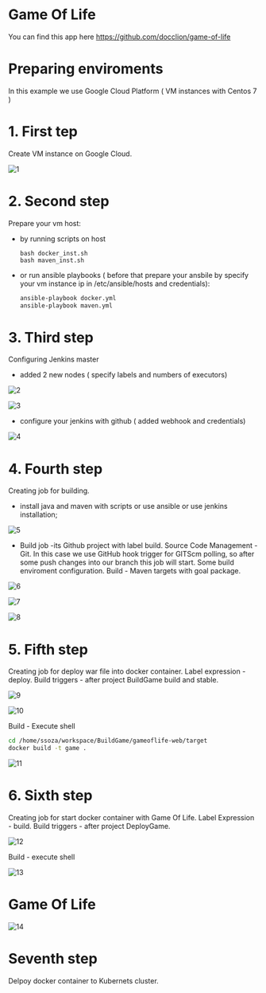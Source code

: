 # Game Of Life

 You can find this app here https://github.com/docclion/game-of-life

# Preparing enviroments

 In this example we use Google Cloud Platform ( VM instances with Centos 7 )

# 1. First tep 

 Create VM instance on Google Cloud.
 
 ![1](images/1.png) 

# 2. Second step

 Prepare your vm host:
  - by running scripts on host 
    ```bassh
    bash docker_inst.sh 
    bash maven_inst.sh
    ```
 
 - or run ansible playbooks ( before that prepare your ansbile by specify your vm instance ip in /etc/ansible/hosts and credentials): 
   ```bash
   ansible-playbook docker.yml 
   ansible-playbook maven.yml
   ```
   
 # 3. Third step
 
  Configuring Jenkins master
   - added 2 new nodes ( specify labels and numbers of executors)
    
   ![2](images/2.png)
   
   ![3](images/3.png)
   
   - configure your jenkins with github ( added webhook and credentials)
    
   ![4](images/4.png)

# 4. Fourth step

 Creating job for building.
  - install java and maven with scripts or use ansible or use jenkins installation;
  
  ![5](images/5.png)
  
  - Build job -its Github project with label build. Source Code Management - Git. In this case we use GitHub hook trigger for GITScm polling, so after some push changes into our branch this job will start. Some build enviroment configuration. Build - Maven targets with goal package.
  
   ![6](images/6.png)
   
   ![7](images/7.png)
   
   ![8](images/8.png)
   
# 5. Fifth step

 Creating job for deploy war file into docker container.
 Label expression - deploy. Build triggers - after project BuildGame build and stable.
  
  ![9](images/9.png) 
  
  ![10](images/10.png)
 
 Build - Execute shell
 
  ```bash
  cd /home/ssoza/workspace/BuildGame/gameoflife-web/target
  docker build -t game .
  ```
  
  ![11](images/11.png)
  
# 6. Sixth step

 Creating job for start docker container with Game Of Life.
 Label Expression - build. Build triggers - after project DeployGame.
  
  ![12](images/12.png)
  
 Build - execute shell

  ![13](images/13.png)
  
  
 # Game Of Life
 
  ![14](images/14.png)

# Seventh step

 Delpoy docker container to Kubernets cluster.
  
  
 


  
